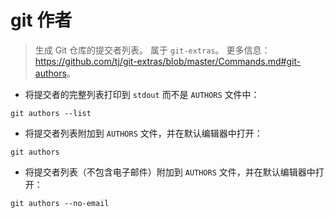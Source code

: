 # git 作者

> 生成 Git 仓库的提交者列表。
> 属于 `git-extras`。
> 更多信息：<https://github.com/tj/git-extras/blob/master/Commands.md#git-authors>。

- 将提交者的完整列表打印到 `stdout` 而不是 `AUTHORS` 文件中：

`git authors --list`

- 将提交者列表附加到 `AUTHORS` 文件，并在默认编辑器中打开：

`git authors`

- 将提交者列表（不包含电子邮件）附加到 `AUTHORS` 文件，并在默认编辑器中打开：

`git authors --no-email`